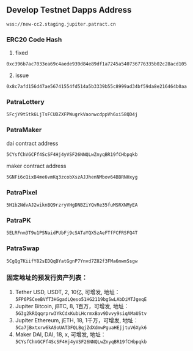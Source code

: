 ## Develop Testnet Dapps Address
```
wss://new-cc2.staging.jupiter.patract.cn
```

### ERC20 Code Hash
1. fixed
```
0xc396b7ac7033ea69c4aede939d84e89df1a7245a540736776335b02c28acd105
```
2. issue
```
0x8c7afd156d47ae56741554fd514a5b3339b55c8999ad34bf59da8e216464b0aa
```
### PatraLottery
```
5FcjY9tStk6LjTsFCUDZXFPWugrkVaonwcdppVh6xi58QD4j
```
### PatraMaker
dai contract address
```
5CYsfChVGCFf4ScSF4Hj4yVSF26NNQLwZnyqBR19fCHbpqkb
```
maker contract address
```
5GNFi6cQixB4me6vmKq3zcobXszAJJhenNMbov64BBRNHxyg
```
### PatraPixel
```
5H1b2NdvAJ2wiknBQ9rzryVHgDNBZiYQvRe35fuMSRXNMyEA
```
### PatraPK
```
5ELRFnm3T9u1PSNaidPUbFj9cSATaYQX5zAeFTfFCFRSFQ4T
```
### PatraSwap
```
5CgQg7KiifY82sEDQqBYatGgnP7Ynvd7Z82f3FMa6mwmSsgw
```

### 固定地址的预发行资产列表：
1. Tether USD, USDT, 2, 10亿, 可增发,
   地址：`5FP6PSCeeBVfT3HGgadLQeso51HG2119bgSwLAbDiMTJgeqE`
1. Jupiter Bitcoin, jBTC, 8, 1百万，可增发,
   地址：`5G3g2kRQqqrprw3YkCdxKubLHcrmxBav9Dvvy9siqAMaUStv`
1. Jupiter Ethereum, jETH, 18, 1千万，可增发,
   地址：`5Ca7jBxtxrw6kA9oUAT3FQLBqjZdXdmwPguaHEjjtuV6Xyk6`
1. Maker DAI, DAI, 18, x, 可增发,
   地址：`5CYsfChVGCFf4ScSF4Hj4yVSF26NNQLwZnyqBR19fCHbpqkb`
